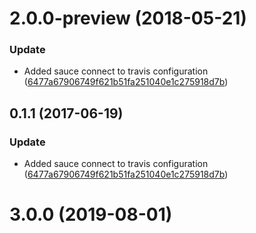 <a name="2.0.0-preview"></a>
# 2.0.0-preview (2018-05-21)


### Update

* Added sauce connect to travis configuration ([6477a67906749f621b51fa251040e1c275918d7b](https://github.com/advanced-rest-client/multipart-payload-transformer/commit/6477a67906749f621b51fa251040e1c275918d7b))



<a name="0.1.1"></a>
## 0.1.1 (2017-06-19)


### Update

* Added sauce connect to travis configuration ([6477a67906749f621b51fa251040e1c275918d7b](https://github.com/advanced-rest-client/multipart-payload-transformer/commit/6477a67906749f621b51fa251040e1c275918d7b))



# 3.0.0 (2019-08-01)



